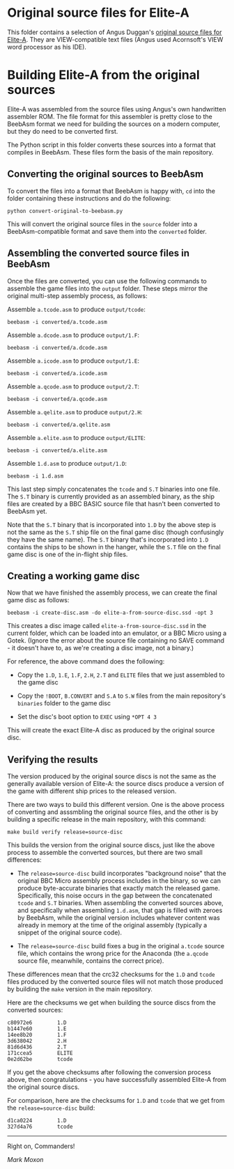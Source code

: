 # Original source files for Elite-A

This folder contains a selection of Angus Duggan's [original source files for Elite-A](original_sources/sources). They are VIEW-compatible text files (Angus used Acornsoft's VIEW word processor as his IDE).

# Building Elite-A from the original sources

Elite-A was assembled from the source files using Angus's own handwritten assembler ROM. The file format for this assembler is pretty close to the BeebAsm format we need for building the sources on a modern computer, but they do need to be converted first.

The Python script in this folder converts these sources into a format that compiles in BeebAsm. These files form the basis of the main repository.

## Converting the original sources to BeebAsm

To convert the files into a format that BeebAsm is happy with, `cd` into the folder containing these instructions and do the following:

```
python convert-original-to-beebasm.py
```

This will convert the original source files in the `source` folder into a BeebAsm-compatible format and save them into the `converted` folder.

## Assembling the converted source files in BeebAsm

Once the files are converted, you can use the following commands to assemble the game files into the `output` folder. These steps mirror the original multi-step assembly process, as follows:

Assemble `a.tcode.asm` to produce `output/tcode`:

```
beebasm -i converted/a.tcode.asm
```

Assemble `a.dcode.asm` to produce `output/1.F`:

```
beebasm -i converted/a.dcode.asm
```

Assemble `a.icode.asm` to produce `output/1.E`:

```
beebasm -i converted/a.icode.asm
```

Assemble `a.qcode.asm` to produce `output/2.T`:

```
beebasm -i converted/a.qcode.asm
```

Assemble `a.qelite.asm` to produce `output/2.H`:

```
beebasm -i converted/a.qelite.asm
```

Assemble `a.elite.asm` to produce `output/ELITE`:

```
beebasm -i converted/a.elite.asm
```

Assemble `1.d.asm` to produce `output/1.D`:

```
beebasm -i 1.d.asm
```

This last step simply concatenates the `tcode` and `S.T` binaries into one file. The `S.T` binary is currently provided as an assembled binary, as the ship files are created by a BBC BASIC source file that hasn't been converted to BeebAsm yet.

Note that the `S.T` binary that is incorporated into `1.D` by the above step is not the same as the `S.T` ship file on the final game disc (though confusingly they have the same name). The `S.T` binary that's incorporated into `1.D` contains the ships to be shown in the hanger, while the `S.T` file on the final game disc is one of the in-flight ship files.

## Creating a working game disc

Now that we have finished the assembly process, we can create the final game disc as follows:

```
beebasm -i create-disc.asm -do elite-a-from-source-disc.ssd -opt 3
```

This creates a disc image called `elite-a-from-source-disc.ssd` in the current folder, which can be loaded into an emulator, or a BBC Micro using a Gotek. (Ignore the error about the source file containing no SAVE command - it doesn't have to, as we're creating a disc image, not a binary.)

For reference, the above command does the following:

* Copy the `1.D`, `1.E`, `1.F`, `2.H`, `2.T` and `ELITE` files that we just assembled to the game disc

* Copy the `!BOOT`, `B.CONVERT` and `S.A` to `S.W` files from the main repository's `binaries` folder to the game disc

* Set the disc's boot option to `EXEC` using `*OPT 4 3`

This will create the exact Elite-A disc as produced by the original source disc.

## Verifying the results

The version produced by the original source discs is not the same as the generally available version of Elite-A: the source discs produce a version of the game with different ship prices to the released version.

There are two ways to build this different version. One is the above process of converting and asssmbling the original source files, and the other is by building a specific release in the main repository, with this command:

```
make build verify release=source-disc
```

This builds the version from the original source discs, just like the above process to assemble the converted sources, but there are two small differences:

* The `release=source-disc` build incorporates "background noise" that the original BBC Micro assembly process includes in the binary, so we can produce byte-accurate binaries that exactly match the released game. Specifically, this noise occurs in the gap between the concatenated `tcode` and `S.T` binaries. When assembling the converted sources above, and specifically when assembling `1.d.asm`, that gap is filled with zeroes by BeebAsm, while the original version includes whatever content was already in memory at the time of the original assembly (typically a snippet of the original source code).

* The `release=source-disc` build fixes a bug in the original `a.tcode` source file, which contains the wrong price for the Anaconda (the `a.qcode` source file, meanwhile, contains the correct price).

These differences mean that the crc32 checksums for the `1.D` and `tcode` files produced by the converted source files will not match those produced by building the `make` version in the main repository. 

Here are the checksums we get when building the source discs from the converted sources:

```
c80972e6        1.D
b1447e60        1.E
14ee8b20        1.F
3d638042        2.H
81d6d436        2.T
171ccea5        ELITE
0e2d62be        tcode
```

If you get the above checksums after following the conversion process above, then congratulations - you have successfully assembled Elite-A from the original source discs.

For comparison, here are the checksums for `1.D` and `tcode` that we get from the `release=source-disc` build:

```
d1ca0224        1.D
327d4a76        tcode
```

---

Right on, Commanders!

_Mark Moxon_